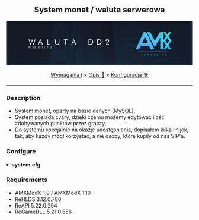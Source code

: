<div align="center">

## System monet / waluta serwerowa

<img src="https://github.com/AMXX4u/money-system/blob/main/assets/_impoart_dd2_money.png?raw=true"></img>

</div>

<p align="center">
  <a href="#requirements">Wymagania ℹ</a> ×
  <a href="#description">Opis 📄</a> ×
  <a href="#configure">Konfiguracja 🛠</a>
</p>

---

### Description 
- System monet, oparty na bazie danych (MySQL),
- System posiada cvary, dzięki czemu możemy edytować ilość zdobywanych punktów przez graczy,
- Do systemu specjalnie na okazje udostępnienia, dopisałem kilka linijek, tak, aby każdy mógł korzystać, a nie osoby, które kupiły od nas VIP'a.

### Configure
<details>
  <summary><b>system.cfg</b></summary>

```cfg
amxx4u_money_host "localhost"
amxx4u_money_user "user"
amxx4u_money_pass "pass"
amxx4u_money_data "data"

amxx4u_money_kill "1"
// .description = "Ile monet za zabojstwo"

amxx4u_money_kill_hs "2"
// .description = "Ile monet za zabojstwo HS"

amxx4u_money_kill_vip "3"
// .description = "Ile monet za zabojstwo dla VIPA"

amxx4u_money_kill_hs_vip "3"
// .description = "Ile monet za zabojstwo HS dla VIPA"

amxx4u_money_planted "1"
// .description = "Ile monet za podlozenie bomby"

amxx4u_money_planted_vip "2"
// .description = "Ile monet za podlozenie bomby dla VIPA"

amxx4u_money_defused "1"
// .description = "Ile monet za rozbrojenie bomby"

amxx4u_money_defused_vip "2"
// .description = "Ile monet za rozbrojenie bomby dla VIPA"
```

</details>

### Requirements 
- AMXModX 1.9 / AMXModX 1.10
- ReHLDS 3.12.0.780
- ReAPI 5.22.0.254
- ReGameDLL 5.21.0.556
